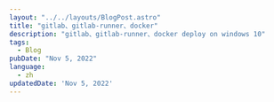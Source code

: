 ```yaml
---
layout: "../../layouts/BlogPost.astro"
title: "gitlab、gitlab-runner、docker"
description: "gitlab、gitlab-runner、docker deploy on windows 10"
tags:
  - Blog
pubDate: "Nov 5, 2022"
language: 
  - zh
updatedDate: 'Nov 5, 2022'
---
```



